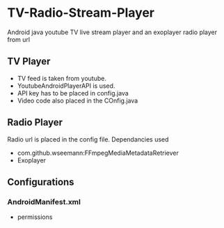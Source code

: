 # TV-Radio-Stream-Player
Android java youtube TV live stream player and an exoplayer radio player from url

## TV Player
- TV feed is taken from youtube.
- YoutubeAndroidPlayerAPI is used.
- API key has to be placed in config.java
- Video code also placed in the COnfig.java


## Radio Player
Radio url is placed in the config file.
Dependancies used
- com.github.wseemann:FFmpegMediaMetadataRetriever
- Exoplayer

## Configurations

### AndroidManifest.xml

- permissions
<code>
    <uses-permission android:name="android.permission.INTERNET" />
    <uses-permission android:name="android.permission.WAKE_LOCK" />
    <uses-permission android:name="android.permission.READ_PHONE_STATE" />
    <uses-permission android:name="android.permission.FOREGROUND_SERVICE" />
    <uses-permission android:name="android.permission.ACCESS_NETWORK_STATE" />
</code>

